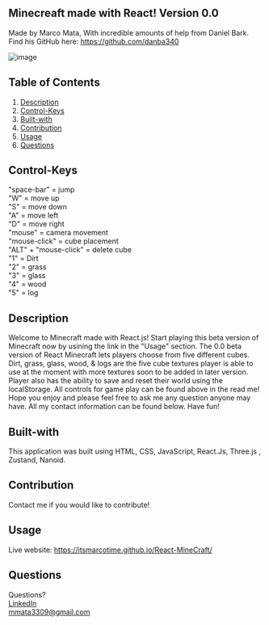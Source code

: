 ## Minecreaft made with React! Version 0.0
Made by Marco Mata,
With incredible amounts of help from Daniel Bark.
Find his GitHub here:
https://github.com/danba340

![image](https://user-images.githubusercontent.com/101440634/215545904-60742a85-8753-4cfc-98c6-8734bf286c9e.png)

## Table of Contents
1. [Description](#description)
2. [Control-Keys](#Control-Keys)
3. [Built-with](#built-with)
4. [Contribution](#contribution)
5. [Usage](#usage)
6. [Questions](#questions)

## Control-Keys
"space-bar" = jump <br>
"W" = move up <br>
"S" = move down <br>
"A" = move left <br>
"D" = move right <br>
"mouse" = camera movement <br>
"mouse-click" = cube placement <br>
"ALT" + "mouse-click" = delete cube <br>
"1" = Dirt <br>
"2" = grass <br>
"3" = glass <br>
"4" = wood <br>
"5" = log <br>

## Description
Welcome to Minecraft made with React.js! Start playing this beta version of Minecraft now by usining the link in the "Usage" section. The 0.0 beta version of React Minecraft lets players choose from five different cubes. Dirt, grass, glass, wood, & logs are the five cube textures player is able to use at the moment with more textures soon to be added in later version. Player also has the ability to save and reset their world using the localStorage. All controls for game play can be found above in the read me! Hope you enjoy and please feel free to ask me any question anyone may have. All my contact information can be found below. Have fun!

## Built-with
This application was built using HTML, CSS, JavaScript, React.Js, Three.js , Zustand, Nanoid.

## Contribution
Contact me if you would like to contribute!

## Usage
Live website: https://itsmarcotime.github.io/React-MineCraft/

## Questions
Questions? <br /> 
<a href="https://www.linkedin.com/in/marco-mata-8165bb175/">LinkedIn</a><br />
mmata3309@gmail.com